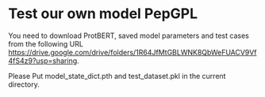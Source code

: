 # Test our own model PepGPL

You need to download ProtBERT, saved model parameters and test cases from the following URL https://drive.google.com/drive/folders/1R64JfMtGBLWNK8QbWeFUACV9Vf4fS4z9?usp=sharing. 

Please Put model_state_dict.pth and test_dataset.pkl in the current directory.
